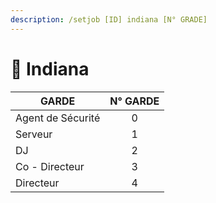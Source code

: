 ```yaml
---
description: /setjob [ID] indiana [N° GRADE]
---
```


# 🎱 Indiana

| GARDE             | N° GARDE |
| ----------------- | :------: |
| Agent de Sécurité |     0    |
| Serveur           |     1    |
| DJ                |     2    |
| Co - Directeur    |     3    |
| Directeur         |     4    |
